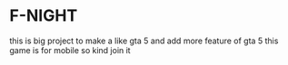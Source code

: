 # F-NIGHT
this is big project to make a like gta 5 and add more feature of gta 5 this game is for mobile so kind join it 
